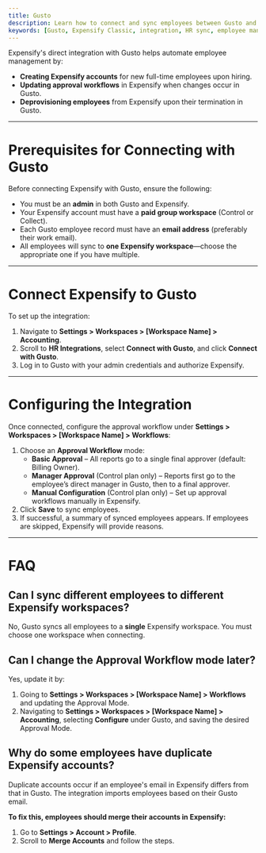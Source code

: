 ```yaml
---
title: Gusto
description: Learn how to connect and sync employees between Gusto and Expensify automatically.
keywords: [Gusto, Expensify Classic, integration, HR sync, employee management]
---
```


<div id="expensify-classic" markdown="1">

Expensify's direct integration with Gusto helps automate employee management by:
- **Creating Expensify accounts** for new full-time employees upon hiring.
- **Updating approval workflows** in Expensify when changes occur in Gusto.
- **Deprovisioning employees** from Expensify upon their termination in Gusto.

---

# Prerequisites for Connecting with Gusto

Before connecting Expensify with Gusto, ensure the following:

- You must be an **admin** in both Gusto and Expensify.
- Your Expensify account must have a **paid group workspace** (Control or Collect).
- Each Gusto employee record must have an **email address** (preferably their work email).
- All employees will sync to **one Expensify workspace**—choose the appropriate one if you have multiple.

---

# Connect Expensify to Gusto

To set up the integration:

1. Navigate to **Settings > Workspaces > [Workspace Name] > Accounting**.
2. Scroll to **HR Integrations**, select **Connect with Gusto**, and click **Connect with Gusto**.
3. Log in to Gusto with your admin credentials and authorize Expensify.

---

# Configuring the Integration

Once connected, configure the approval workflow under **Settings > Workspaces > [Workspace Name] > Workflows**:

1. Choose an **Approval Workflow** mode:
   - **Basic Approval** – All reports go to a single final approver (default: Billing Owner).
   - **Manager Approval** (Control plan only) – Reports first go to the employee’s direct manager in Gusto, then to a final approver.
   - **Manual Configuration** (Control plan only) – Set up approval workflows manually in Expensify.
2. Click **Save** to sync employees.
3. If successful, a summary of synced employees appears. If employees are skipped, Expensify will provide reasons.

---

# FAQ

## Can I sync different employees to different Expensify workspaces?

No, Gusto syncs all employees to a **single** Expensify workspace. You must choose one workspace when connecting.

## Can I change the Approval Workflow mode later?

Yes, update it by:

1. Going to **Settings > Workspaces > [Workspace Name] > Workflows** and updating the Approval Mode.
2. Navigating to **Settings > Workspaces > [Workspace Name] > Accounting**, selecting **Configure** under Gusto, and saving the desired Approval Mode.

## Why do some employees have duplicate Expensify accounts?

Duplicate accounts occur if an employee's email in Expensify differs from that in Gusto. The integration imports employees based on their Gusto email.

**To fix this, employees should merge their accounts in Expensify:**
1. Go to **Settings > Account > Profile**.
2. Scroll to **Merge Accounts** and follow the steps.

</div>
